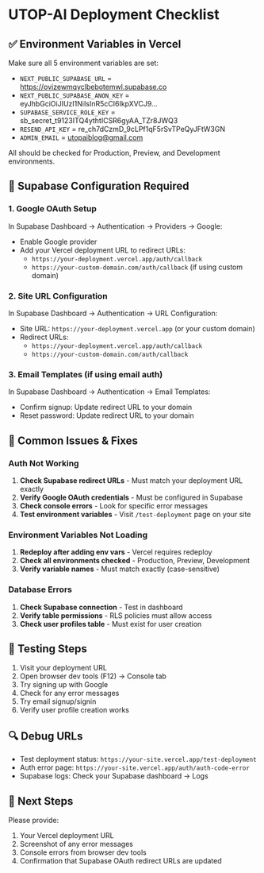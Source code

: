 # UTOP-AI Deployment Checklist

## ✅ Environment Variables in Vercel
Make sure all 5 environment variables are set:
- `NEXT_PUBLIC_SUPABASE_URL` = https://ovizewmqyclbebotemwl.supabase.co
- `NEXT_PUBLIC_SUPABASE_ANON_KEY` = eyJhbGciOiJIUzI1NiIsInR5cCI6IkpXVCJ9...
- `SUPABASE_SERVICE_ROLE_KEY` = sb_secret_t9123ITQ4ythtICSR6gyAA_TZr8JWQ3
- `RESEND_API_KEY` = re_ch7dCzmD_9cLPf1qF5rSvTPeQyJFtW3GN
- `ADMIN_EMAIL` = utopaiblog@gmail.com

All should be checked for Production, Preview, and Development environments.

## 🔧 Supabase Configuration Required

### 1. Google OAuth Setup
In Supabase Dashboard → Authentication → Providers → Google:
- Enable Google provider
- Add your Vercel deployment URL to redirect URLs:
  - `https://your-deployment.vercel.app/auth/callback`
  - `https://your-custom-domain.com/auth/callback` (if using custom domain)

### 2. Site URL Configuration
In Supabase Dashboard → Authentication → URL Configuration:
- Site URL: `https://your-deployment.vercel.app` (or your custom domain)
- Redirect URLs: 
  - `https://your-deployment.vercel.app/auth/callback`
  - `https://your-custom-domain.com/auth/callback`

### 3. Email Templates (if using email auth)
In Supabase Dashboard → Authentication → Email Templates:
- Confirm signup: Update redirect URL to your domain
- Reset password: Update redirect URL to your domain

## 🚨 Common Issues & Fixes

### Auth Not Working
1. **Check Supabase redirect URLs** - Must match your deployment URL exactly
2. **Verify Google OAuth credentials** - Must be configured in Supabase
3. **Check console errors** - Look for specific error messages
4. **Test environment variables** - Visit `/test-deployment` page on your site

### Environment Variables Not Loading
1. **Redeploy after adding env vars** - Vercel requires redeploy
2. **Check all environments checked** - Production, Preview, Development
3. **Verify variable names** - Must match exactly (case-sensitive)

### Database Errors
1. **Check Supabase connection** - Test in dashboard
2. **Verify table permissions** - RLS policies must allow access
3. **Check user profiles table** - Must exist for user creation

## 📝 Testing Steps

1. Visit your deployment URL
2. Open browser dev tools (F12) → Console tab
3. Try signing up with Google
4. Check for any error messages
5. Try email signup/signin
6. Verify user profile creation works

## 🔍 Debug URLs

- Test deployment status: `https://your-site.vercel.app/test-deployment`
- Auth error page: `https://your-site.vercel.app/auth/auth-code-error`
- Supabase logs: Check your Supabase dashboard → Logs

## 📧 Next Steps

Please provide:
1. Your Vercel deployment URL
2. Screenshot of any error messages
3. Console errors from browser dev tools
4. Confirmation that Supabase OAuth redirect URLs are updated